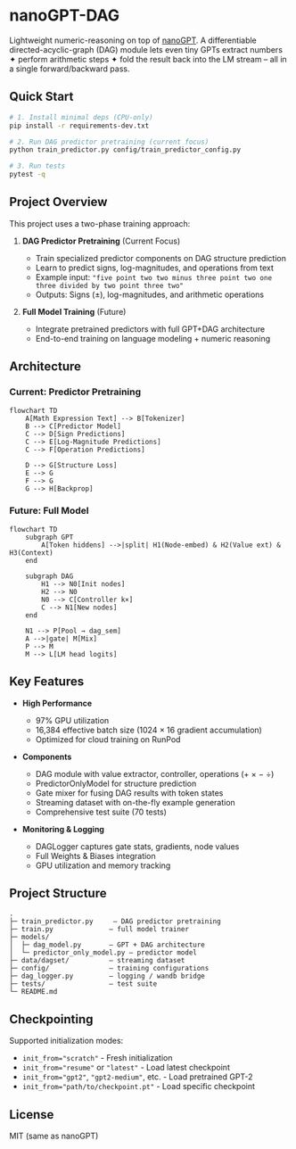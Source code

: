 # nanoGPT-DAG

Lightweight numeric-reasoning on top of [nanoGPT](https://github.com/karpathy/nanoGPT).
A differentiable directed-acyclic-graph (DAG) module lets even tiny GPTs
extract numbers ✦ perform arithmetic steps ✦ fold the result back into the
LM stream – all in a single forward/backward pass.

## Quick Start

```bash
# 1. Install minimal deps (CPU-only)
pip install -r requirements-dev.txt

# 2. Run DAG predictor pretraining (current focus)
python train_predictor.py config/train_predictor_config.py

# 3. Run tests
pytest -q 
```

## Project Overview

This project uses a two-phase training approach:

1. **DAG Predictor Pretraining** (Current Focus)
   - Train specialized predictor components on DAG structure prediction
   - Learn to predict signs, log-magnitudes, and operations from text
   - Example input: `"five point two two minus three point two one three divided by two point three two"`
   - Outputs: Signs (±), log-magnitudes, and arithmetic operations

2. **Full Model Training** (Future)
   - Integrate pretrained predictors with full GPT+DAG architecture
   - End-to-end training on language modeling + numeric reasoning

## Architecture

### Current: Predictor Pretraining
```mermaid
flowchart TD
    A[Math Expression Text] --> B[Tokenizer]
    B --> C[Predictor Model]
    C --> D[Sign Predictions]
    C --> E[Log-Magnitude Predictions]  
    C --> F[Operation Predictions]
    
    D --> G[Structure Loss]
    E --> G
    F --> G
    G --> H[Backprop]
```

### Future: Full Model
```mermaid
flowchart TD
    subgraph GPT
        A[Token hiddens] -->|split| H1(Node-embed) & H2(Value ext) & H3(Context)
    end

    subgraph DAG
        H1 --> N0[Init nodes]
        H2 --> N0
        N0 --> C[Controller k×]
        C --> N1[New nodes]
    end

    N1 --> P[Pool → dag_sem]
    A -->|gate| M[Mix]
    P --> M
    M --> L[LM head logits]
```

## Key Features

- **High Performance**
  - 97% GPU utilization
  - 16,384 effective batch size (1024 × 16 gradient accumulation)
  - Optimized for cloud training on RunPod

- **Components**
  - DAG module with value extractor, controller, operations (+ × − ÷)
  - PredictorOnlyModel for structure prediction
  - Gate mixer for fusing DAG results with token states
  - Streaming dataset with on-the-fly example generation
  - Comprehensive test suite (70 tests)

- **Monitoring & Logging**
  - DAGLogger captures gate stats, gradients, node values
  - Full Weights & Biases integration
  - GPU utilization and memory tracking

## Project Structure

```
.
├─ train_predictor.py     – DAG predictor pretraining
├─ train.py              – full model trainer
├─ models/
│  ├─ dag_model.py       – GPT + DAG architecture
│  └─ predictor_only_model.py – predictor model
├─ data/dagset/          – streaming dataset
├─ config/               – training configurations
├─ dag_logger.py         – logging / wandb bridge
├─ tests/                – test suite
└─ README.md
```

## Checkpointing

Supported initialization modes:
- `init_from="scratch"` - Fresh initialization
- `init_from="resume"` or `"latest"` - Load latest checkpoint
- `init_from="gpt2"`, `"gpt2-medium"`, etc. - Load pretrained GPT-2
- `init_from="path/to/checkpoint.pt"` - Load specific checkpoint

## License

MIT (same as nanoGPT)